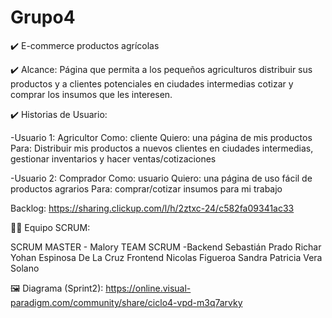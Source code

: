 # Grupo4
:heavy_check_mark: E-commerce productos agrícolas

:heavy_check_mark: Alcance: Página que permita a los pequeños agriculturos distribuir sus productos y a clientes potenciales en ciudades intermedias cotizar y comprar los insumos que les interesen. 

:heavy_check_mark: Historias de Usuario:

-Usuario 1: Agricultor
Como: cliente
Quiero: una página de mis productos
Para: Distribuir mis productos a nuevos clientes en ciudades intermedias, gestionar inventarios y hacer ventas/cotizaciones


-Usuario 2: Comprador
Como: usuario
Quiero: una página de uso fácil de productos agrarios
Para: comprar/cotizar insumos para mi trabajo

Backlog: https://sharing.clickup.com/l/h/2ztxc-24/c582fa09341ac33

:technologist: Equipo SCRUM:

SCRUM  MASTER - Malory 
TEAM SCRUM -Backend  Sebastián Prado
                     Richar Yohan Espinosa De La Cruz
            Frontend Nicolas Figueroa
                     Sandra Patricia Vera Solano

:framed_picture: Diagrama (Sprint2): https://online.visual-paradigm.com/community/share/ciclo4-vpd-m3q7arvky
